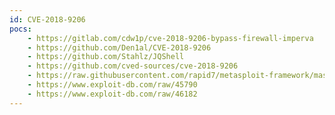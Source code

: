 ```yaml
---
id: CVE-2018-9206
pocs:
    - https://gitlab.com/cdw1p/cve-2018-9206-bypass-firewall-imperva
    - https://github.com/Den1al/CVE-2018-9206
    - https://github.com/Stahlz/JQShell
    - https://github.com/cved-sources/cve-2018-9206
    - https://raw.githubusercontent.com/rapid7/metasploit-framework/master/modules/exploits/unix/webapp/jquery_file_upload.rb
    - https://www.exploit-db.com/raw/45790
    - https://www.exploit-db.com/raw/46182
---
```


